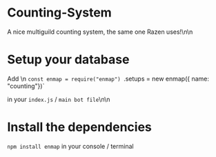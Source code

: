 # Counting-System
A nice multiguild counting system, the same one Razen uses!\n\n

# Setup your database
Add \n
`const enmap = require("enmap")
`<Client>.setups = new enmap({ name: "counting"})`

in your `index.js` / `main bot file`\n\n
 

 # Install the dependencies
 `npm install enmap` in your console / terminal
